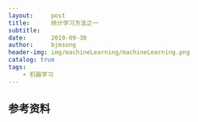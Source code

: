 ```yaml
---
layout:     post
title:      统计学习方法之一
subtitle:   
date:       2019-09-30
author:     bjmsong
header-img: img/machineLearning/machineLearning.png
catalog: true
tags:
    - 机器学习
---
```

>



## 参考资料
